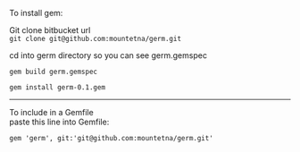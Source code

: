 To install gem:    

Git clone bitbucket url    
`git clone git@github.com:mountetna/germ.git`

cd into germ directory so you can see germ.gemspec     

`gem build germ.gemspec`    

`gem install germ-0.1.gem`    

---------

To include in a Gemfile    
paste this line into Gemfile:     

`gem 'germ', git:'git@github.com:mountetna/germ.git' `
